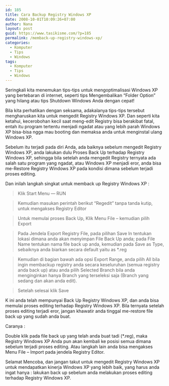 ```yaml
---
id: 185
title: Cara Backup Registry Windows XP
date: 2008-10-01T10:09:26+07:00
author: Nana
layout: post
guid: https://www.tasikisme.com/?p=185
permalink: /memback-up-registry-windows-xp/
categories:
  - Komputer
  - Tips
  - Windows
tags:
  - Komputer
  - Tips
  - Windows
---
```

Seringkali kita menemukan tips-tips untuk mengoptimalisasi Windows XP yang bertebaran di internet, seperti tips Mengembalikan “Folder Option” yang hilang atau tips Shutdown Windows Anda dengan cepat!

Bila kita perhatikan dengan seksama, adakalanya tips-tips tersebut mengharuskan kita untuk mengedit Registry Windows XP. Dan seperti kita ketahui, kecerobohan kecil saat meng-edit Registry bisa berakibat fatal, entah itu program tertentu menjadi ngadat atau yang lebih parah Windows XP bisa-bisa ngga mau booting dan memaksa anda untuk menginstal ulang Windows XP.

Sebelum itu terjadi pada diri Anda, ada baiknya sebelum mengedit Registry Windows XP, anda lakukan dulu Proses Back Up terhadap Registry Windows XP, sehingga bila setelah anda mengedit Registry ternyata ada salah satu program yang ngadat, atau Windows XP menjadi eror, anda bisa me-Restore Registry Windows XP pada kondisi dimana sebelum terjadi proses editing.

Dan inilah langkah singkat untuk memback up Registry Windows XP :

> Klik Start Menu &#8212; RUN

> Kemudian masukan perintah berikut “Regedit” tanpa tanda kutip, untuk mengakses Registry Editor

> Untuk memulai proses Back Up, Klik Menu File – kemudian pilih Export

> Pada Jendela Export Registry File, pada pilihan Save In tentukan lokasi dimana anda akan menyimpan File Back Up anda; pada File Name tentukan nama file back up anda, kemudian pada Save as Type, sebaiknya anda biarkan secara default yaitu as *.reg

> Kemudian di bagian bawah ada opsi Export Range, anda pilih All bila ingin membackup registry anda secara keseluruhan (semua registry anda back up) atau anda pilih Selected Branch bila anda menginginkan hanya Branch yang terseleksi saja (Branch yang sedang dan akan anda edit).

> Setelah selesai klik Save

K ini anda telah mempunyai Back Up Registry Windows XP, dan anda bisa memulai proses editing terhadap Registry Windows XP. Bila ternyata setelah proses editing terjadi eror, jangan khawatir anda tinggal me-restore file back up yang sudah anda buat.

Caranya :

Double klik pada file back up yang telah anda buat tadi (*.reg), maka Registry Windows XP Anda pun akan kembali ke posisi semua dimana sebelum terjadi proses editing. Atau langkah lain anda bisa mengakses Menu File – Import pada jendela Registry Editor.

Selamat Mencoba, dan jangan takut untuk mengedit Registry Windows XP untuk mendapatkan kinerja Windows XP yang lebih baik, yang harus anda ingat hanya : lakukan back up sebelum anda melakukan proses editing terhadap Registry Windows XP.